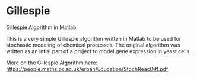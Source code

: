 # Gillespie
Gillespie Algorithm in Matlab

This is a very simple Gillespie algorithm written in Matlab to be used for stochastic modeling of chemical processes.
The original algorithm was written as an intial part of a project to model gene expression in yeast cells.

More on the Gillespie Algorithm here: https://people.maths.ox.ac.uk/erban/Education/StochReacDiff.pdf
